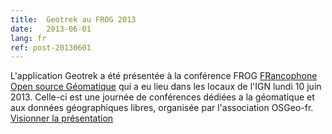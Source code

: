 ```yaml
---
title:  Geotrek au FROG 2013
date:   2013-06-01
lang: fr
ref: post-20130601
---
```


L'application Geotrek a été présentée à la conférence FROG <a target="_blank" href="http://frog.osgeo.fr/">FRancophone Open source Géomatique</a> qui a eu lieu dans les locaux de l'IGN lundi 10 juin 2013. Celle-ci est une journée de conférences dédiées a la géomatique et aux données géographiques libres, organisée par l'association OSGeo-fr. <a target="_blank" href="http://fr.slideshare.net/makinacorpus/geotrek-22850719">Visionner la présentation</a>